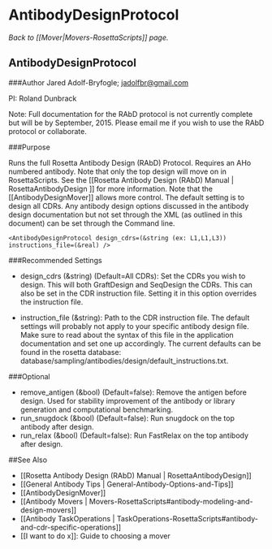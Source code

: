 # AntibodyDesignProtocol
*Back to [[Mover|Movers-RosettaScripts]] page.*
## AntibodyDesignProtocol

###Author
Jared Adolf-Bryfogle; jadolfbr@gmail.com

PI: Roland Dunbrack

Note: Full documentation for the RAbD protocol is not currently complete but will be by September, 2015.  Please email me if you wish to use the RAbD protocol or collaborate. 


###Purpose

Runs the full Rosetta Antibody Design (RAbD) Protocol.  Requires an AHo numbered antibody. Note that only the top design will move on in RosettaScripts.  See the [[Rosetta Antibody Design (RAbD) Manual | RosettaAntibodyDesign ]] for more information.  Note that the [[AntibodyDesignMover]] allows more control. The default setting is to design all CDRs.  Any antibody design options discussed in the antibody design documentation but not set through the XML (as outlined in this document) can be set through the Command line.


```
<AntibodyDesignProtocol design_cdrs=(&string (ex: L1,L1,L3)) instructions_file=(&real) />
```

###Recommended Settings

-   design_cdrs (&string) (Default=All CDRs): Set the CDRs you wish to design.  This will both GraftDesign and SeqDesign the CDRs.  This can also be set in the CDR instruction file. Setting it in this option overrides the instruction file.

-   instruction_file (&string): Path to the CDR instruction file.  The default settings will probably not apply to your specific antibody design file.  Make sure to read about the syntax of this file in the application documentation and set one up accordingly.  The current defaults can be found in the rosetta database: database/sampling/antibodies/design/default_instructions.txt.


###Optional

-   remove_antigen (&bool) (Default=false): Remove the antigen before design.  Used for stability improvement of the antibody or library generation and computational benchmarking.
-   run_snugdock (&bool) (Default=false): Run snugdock on the top antibody after design.
-   run_relax (&bool) (Default=false): Run FastRelax on the top antibody after design.

##See Also

* [[Rosetta Antibody Design (RAbD) Manual | RosettaAntibodyDesign]]
* [[General Antibody Tips | General-Antibody-Options-and-Tips]]
* [[AntibodyDesignMover]]
* [[Antibody Movers | Movers-RosettaScripts#antibody-modeling-and-design-movers]]
* [[Antibody TaskOperations | TaskOperations-RosettaScripts#antibody-and-cdr-specific-operations]]
* [[I want to do x]]: Guide to choosing a mover